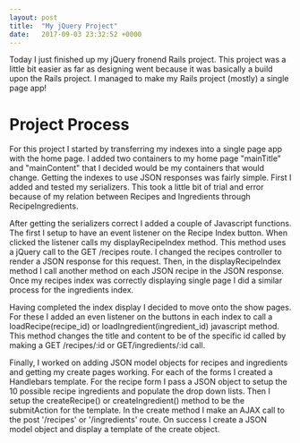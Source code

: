 ```yaml
---
layout: post
title:  "My jQuery Project"
date:   2017-09-03 23:32:52 +0000
---
```



Today I just finished up my jQuery fronend Rails project. This project was a little bit easier as far as designing went because it was basically a build upon the Rails project. I managed to make my Rails project (mostly) a single page app!


# Project Process
For this project I started by transferring my indexes into a single page app with the home page. I added two containers to my home page "mainTitle" and "mainContent" that I decided would be my containers that would change. Getting the indexes to use JSON responses was fairly simple. First I added and tested my serializers. This took a little bit of trial and error because of my relation between Recipes and Ingredients through RecipeIngredients.

After getting the serializers correct I added a couple of Javascript functions. The first I setup to have an event listener on the Recipe Index button. When clicked the listener calls my displayRecipeIndex method. This method uses a jQuery call to the GET /recipes route. I changed the recipes controller to render a JSON response for this request. Then, in the displayRecipeIndex method I call another method on each JSON recipe in the JSON response. Once my recipes index was correctly displaying single page I did a similar process for the ingredients index.

Having completed the index display I decided to move onto the show pages. For these I added an even listener on the buttons in each index to call a loadRecipe(recipe_id) or loadIngredient(ingredient_id) javascript method. This method changes the title and content to be of the specific id called by making a GET /recipes/:id or GET/ingredients/:id call.


Finally, I worked on adding JSON model objects for recipes and ingredients and getting my create pages working. For each of the forms I created a Handlebars template. For the recipe form I pass a JSON object to setup the 10 possible recipe ingredients and populate the drop down lists. Then I setup the createRecipe() or createIngredient() method to be the submitAction for the template. In the create method I make an AJAX call to the post '/recipes' or '/ingredients' route. On success I create a JSON model object and display a template of the create object.

